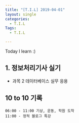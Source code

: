 ```yaml
---
title: "[T.I.L] 2019-04-01"
layout: single
categories:
  - T.I.L
Tags:
  - T.I.L

---
```

Today I learn :)  

   
## 1. 정보처리기사 실기  
* 과목 2 데이터베이스 실무 응용    



## 10 to 10 기록
```
06:00 - 11:00 기상, 운동, 학원 도착  
11:00 - 정적 블로그 특강  
   
 